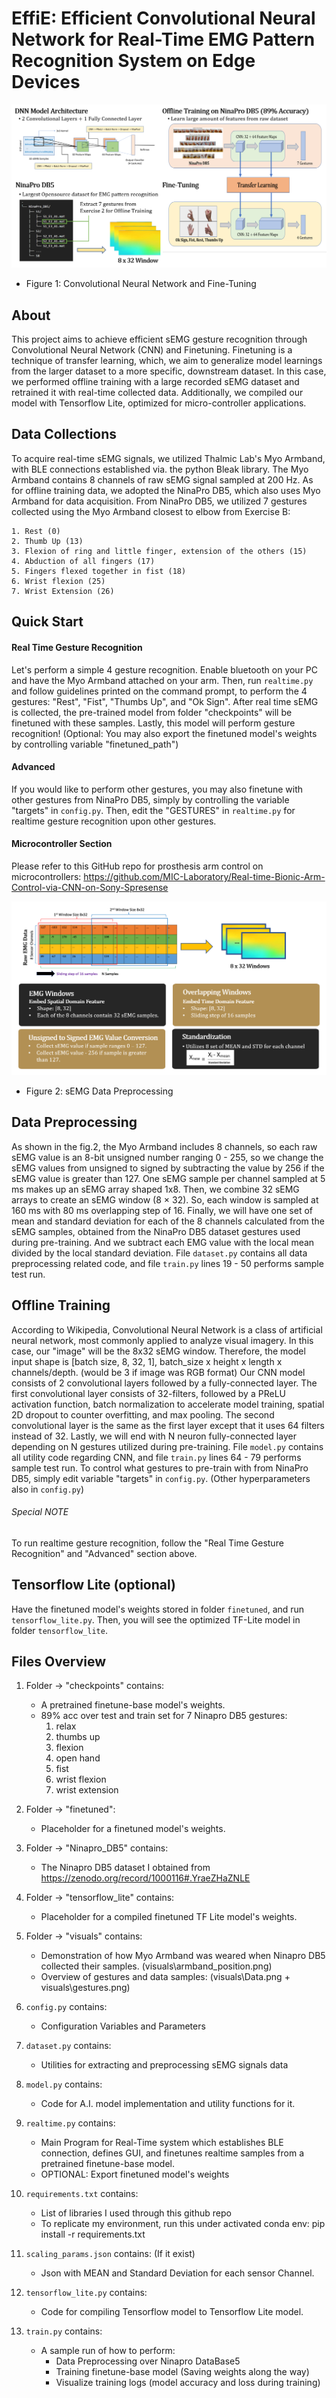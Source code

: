 # EffiE: Efficient Convolutional Neural Network for Real-Time EMG Pattern Recognition System on Edge Devices

![Fine-Tuning](visuals/finetune.png?raw=true "Fine-Tuning")
* Figure 1: Convolutional Neural Network and Fine-Tuning

## About
This project aims to achieve efficient sEMG gesture recognition through Convolutional Neural Network (CNN) and Finetuning. Finetuning is a technique of transfer learning, which, we aim to generalize model learnings from the larger dataset to a more specific, downstream dataset. In this case, we performed offline training with a large recorded sEMG dataset and retrained it with real-time collected data. Additionally, we compiled our model with Tensorflow Lite, optimized for micro-controller applications.

## Data Collections
To acquire real-time sEMG signals, we utilized Thalmic Lab's Myo Armband, with BLE connections established via. the python Bleak library. The Myo Armband contains 8 channels of raw sEMG signal sampled at 200 Hz. As for offline training data, we adopted the NinaPro DB5, which also uses Myo Armband for data acquisition. From NinaPro DB5, we utilized 7 gestures collected using the Myo Armband closest to elbow from Exercise B: 

    1. Rest (0)
    2. Thumb Up (13)
    3. Flexion of ring and little finger, extension of the others (15)
    4. Abduction of all fingers (17)
    5. Fingers flexed together in fist (18)
    6. Wrist flexion (25)
    7. Wrist Extension (26)

## Quick Start

#### Real Time Gesture Recognition
Let's perform a simple 4 gesture recognition. Enable bluetooth on your PC and have the Myo Armband attached on your arm. Then, run `realtime.py` and follow guidelines printed on the command prompt, to perform the 4 gestures: "Rest", "Fist", "Thumbs Up", and "Ok Sign". After real time sEMG is collected, the pre-trained model from folder "checkpoints" will be finetuned with these samples. Lastly, this model will perform gesture recognition! (Optional: You may also export the finetuned model's weights by controlling variable "finetuned_path")

#### Advanced
If you would like to perform other gestures, you may also finetune with other gestures from NinaPro DB5, simply by controlling the variable "targets" in `config.py`. Then, edit the "GESTURES" in `realtime.py` for realtime gesture recognition upon other gestures.

#### Microcontroller Section
Please refer to this GitHub repo for prosthesis arm control on microcontrollers: https://github.com/MIC-Laboratory/Real-time-Bionic-Arm-Control-via-CNN-on-Sony-Spresense


![sEMG Data Preprocessing](visuals/data_preprocessing.png?raw=true "sEMG Data Preprocessing")
* Figure 2: sEMG Data Preprocessing

## Data Preprocessing
As shown in the fig.2, the Myo Armband includes 8 channels, so each raw sEMG value is an 8-bit unsigned number ranging 0 - 255, so we change the sEMG values from unsigned to signed by subtracting the value by 256 if the sEMG value is greater than 127. One sEMG sample per channel sampled at 5 ms makes up an sEMG array shaped 1x8. Then, we combine 32 sEMG arrays to create an sEMG window (8 × 32). So, each window is sampled at 160 ms with 80 ms overlapping step of 16. Finally, we will have one set of mean and standard deviation for each of the 8 channels calculated from the sEMG samples, obtained from the NinaPro DB5 dataset gestures used during pre-training. And we subtract each EMG value with the local mean divided by the local standard deviation. File `dataset.py` contains all data preprocessing related code, and file `train.py` lines 19 - 50 performs sample test run.

## Offline Training
According to Wikipedia, Convolutional Neural Network is a class of artificial neural network, most commonly applied to analyze visual imagery. In this case, our "image" will be the 8x32 sEMG window. Therefore, the model input shape is [batch size, 8, 32, 1], batch_size x height x length x channels/depth. (would be 3 if image was RGB format) Our CNN model consists of 2 convolutional layers followed by a fully-connected layer. The first convolutional layer consists of 32-filters, followed by a PReLU activation function, batch normalization to accelerate model training, spatial 2D dropout to counter overfitting, and max pooling. The second convolutional layer is the same as the first layer except that it uses 64 filters instead of 32. Lastly, we will end with N neuron fully-connected layer depending on N gestures utilized during pre-training. File `model.py` contains all utility code regarding CNN, and file `train.py` lines 64 - 79 performs sample test run. To control what gestures to pre-train with from NinaPro DB5, simply edit variable "targets" in `config.py`. (Other hyperparameters also in `config.py`)

###### Special NOTE
To run realtime gesture recognition, follow the "Real Time Gesture Recognition" and "Advanced" section above.

## Tensorflow Lite (optional)
Have the finetuned model's weights stored in folder `finetuned`, and run `tensorflow_lite.py`. Then, you will see the optimized TF-Lite model in folder `tensorflow_lite`.

## Files Overview
1. Folder -> "checkpoints" contains:
    - A pretrained finetune-base model's weights.
    - 89% acc over test and train set for 7 Ninapro DB5 gestures:
        1. relax
        2. thumbs up
        3. flexion
        4. open hand
        5. fist
        6. wrist flexion
        7. wrist extension

2. Folder -> "finetuned":
    - Placeholder for a finetuned model's weights.

3. Folder -> "Ninapro_DB5" contains:
    - The Ninapro DB5 dataset I obtained from https://zenodo.org/record/1000116#.YraeZHaZNLE

4. Folder -> "tensorflow_lite" contains:
    - Placeholder for a compiled finetuned TF Lite model's weights.

5. Folder -> "visuals" contains:
    - Demonstration of how Myo Armband was weared when Ninapro DB5 collected their samples. (visuals\armband_position.png)
    - Overview of gestures and data samples: (visuals\Data.png + visuals\gestures.png)

6. `config.py` contains:
    - Configuration Variables and Parameters

7. `dataset.py` contains:
    - Utilities for extracting and preprocessing sEMG signals data

8. `model.py` contains:
    - Code for A.I. model implementation and utility functions for it.

8. `realtime.py` contains:
    - Main Program for Real-Time system which establishes BLE connection,
        defines GUI, and finetunes realtime samples from a pretrained finetune-base model.
    - OPTIONAL: Export finetuned model's weights

9. `requirements.txt` contains:
    - List of libraries I used through this github repo
    - To replicate my environment, run this under activated conda env: pip install -r requirements.txt

10. `scaling_params.json` contains: (If it exist)
    - Json with MEAN and Standard Deviation for each sensor Channel.

11. `tensorflow_lite.py` contains:
    - Code for compiling Tensorflow model to Tensorflow Lite model.

12. `train.py` contains:
    - A sample run of how to perform:
        - Data Preprocessing over Ninapro DataBase5
        - Training finetune-base model (Saving weights along the way)
        - Visualize training logs (model accuracy and loss during training)
